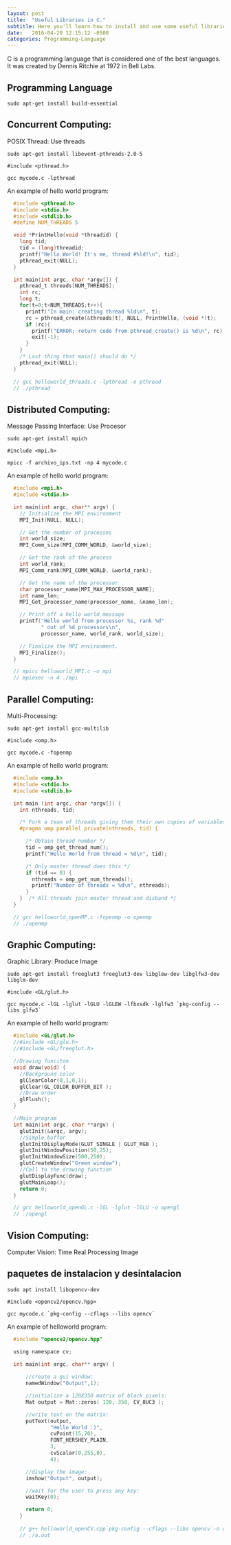 ```yaml
---
layout: post
title:  "Useful Libraries in C."
subtitle: Here you'll learn how to install and use some useful libraries in C language.
date:   2016-04-20 12:15:12 -0500
categories: Programming-Language
---
```


C is a programming language that is considered one of the best languages. It was created by Dennis Ritchie at 1972 in Bell Labs.

## Programming Language

    sudo apt-get install build-essential

## Concurrent Computing:

POSIX Thread: Use threads

    sudo apt-get install libevent-pthreads-2.0-5

```#include <pthread.h>  ```

    gcc mycode.c -lpthread

An example of hello world program:

  ```c
    #include <pthread.h>
    #include <stdio.h>
    #include <stdlib.h>
    #define NUM_THREADS	5

    void *PrintHello(void *threadid) {
      long tid;
      tid = (long)threadid;
      printf("Hello World! It's me, thread #%ld!\n", tid);
      pthread_exit(NULL);
    }

    int main(int argc, char *argv[]) {
      pthread_t threads[NUM_THREADS];
      int rc;
      long t;
      for(t=0;t<NUM_THREADS;t++){
        printf("In main: creating thread %ld\n", t);
        rc = pthread_create(&threads[t], NULL, PrintHello, (void *)t);
        if (rc){
          printf("ERROR; return code from pthread_create() is %d\n", rc);
          exit(-1);
        }
      }
      /* Last thing that main() should do */
      pthread_exit(NULL);
    }

    // gcc helloworld_threads.c -lpthread -o pthread
    // ./pthread
 ```

## Distributed Computing:

Message Passing Interface: Use Procesor

    sudo apt-get install mpich

``` #include <mpi.h> ``` 

    mpicc -f archivo_ips.txt -np 4 mycode.c

An example of hello world program:

  ```c
    #include <mpi.h>
    #include <stdio.h>

    int main(int argc, char** argv) {
      // Initialize the MPI environment
      MPI_Init(NULL, NULL);

      // Get the number of processes
      int world_size;
      MPI_Comm_size(MPI_COMM_WORLD, &world_size);

      // Get the rank of the process
      int world_rank;
      MPI_Comm_rank(MPI_COMM_WORLD, &world_rank);

      // Get the name of the processor
      char processor_name[MPI_MAX_PROCESSOR_NAME];
      int name_len;
      MPI_Get_processor_name(processor_name, &name_len);

      // Print off a hello world message
      printf("Hello world from processor %s, rank %d"
             " out of %d processors\n",
             processor_name, world_rank, world_size);

      // Finalize the MPI environment.
      MPI_Finalize();
    }

    // mpicc helloworld_MPI.c -o mpi
    // mpiexec -n 4 ./mpi
  ```

## Parallel Computing:

Multi-Processing: 

    sudo apt-get install gcc-multilib

``` #include <omp.h> ```

    gcc mycode.c -fopenmp 

An example of hello world program:

  ```c
    #include <omp.h>
    #include <stdio.h>
    #include <stdlib.h>

    int main (int argc, char *argv[]) {
      int nthreads, tid;

      /* Fork a team of threads giving them their own copies of variables */
      #pragma omp parallel private(nthreads, tid) {

        /* Obtain thread number */
        tid = omp_get_thread_num();
        printf("Hello World from thread = %d\n", tid);

        /* Only master thread does this */
        if (tid == 0) {
          nthreads = omp_get_num_threads();
          printf("Number of threads = %d\n", nthreads);
        }
      }  /* All threads join master thread and disband */
    }

    // gcc helloworld_openMP.c -fopenmp -o openmp
    // ./openmp
  ```

## Graphic Computing:

Graphic Library: Produce Image

    sudo apt-get install freeglut3 freeglut3-dev libglew-dev libglfw3-dev libglm-dev 

``` #include <GL/glut.h> ```

    gcc mycode.c -lGL -lglut -lGLU -lGLEW -lfbxsdk -lglfw3 `pkg-config --libs glfw3`

An example of hello world program:

  ```c
    #include <GL/glut.h>
    //#include <GL/glu.h>
    //#include <GL/freeglut.h>

    //Drawing funciton
    void draw(void) {
      //Background color
      glClearColor(0,1,0,1);
      glClear(GL_COLOR_BUFFER_BIT );
      //Draw order
      glFlush();
    }

    //Main program
    int main(int argc, char **argv) {
      glutInit(&argc, argv);
      //Simple buffer
      glutInitDisplayMode(GLUT_SINGLE | GLUT_RGB );
      glutInitWindowPosition(50,25);
      glutInitWindowSize(500,250);
      glutCreateWindow("Green window");
      //Call to the drawing function
      glutDisplayFunc(draw);
      glutMainLoop();
      return 0;
    }

    // gcc helloworld_openGL.c -lGL -lglut -lGLU -o opengl
    // ./opengl
  ```

## Vision Computing:

Computer Vision: Time Real Processing Image

## paquetes de instalacion y desintalacion

    sudo apt install libopencv-dev

``` #include <opencv2/opencv.hpp> ```

    gcc mycode.c `pkg-config --cflags --libs opencv` 

An example of helloworld program:

  ```c
    #include "opencv2/opencv.hpp"

    using namespace cv;

    int main(int argc, char** argv) {
    
        //create a gui window:
        namedWindow("Output",1);

        //initialize a 120X350 matrix of black pixels:
        Mat output = Mat::zeros( 120, 350, CV_8UC3 );

        //write text on the matrix:
        putText(output,
                "Hello World :)",
                cvPoint(15,70),
                FONT_HERSHEY_PLAIN,
                3,
                cvScalar(0,255,0),
                4);

        //display the image:
        imshow("Output", output);

        //wait for the user to press any key:
        waitKey(0);

        return 0;
      }
      
      // g++ helloworld_openCV.cpp`pkg-config --cflags --libs opencv`-o opencv
      // ./a.out
  ```

